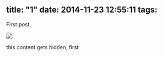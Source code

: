 title: "1"
date: 2014-11-23 12:55:11
tags:
---

First post.

![](http://placehold.it/500x500)

<!-- more -->

this content gets hidden, first
